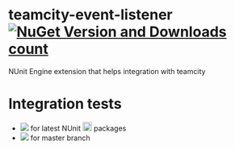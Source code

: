 # teamcity-event-listener [![NuGet Version and Downloads count](https://buildstats.info/nuget/NUnit.Extension.TeamCityEventListener)](https://www.nuget.org/packages/NUnit.Extension.TeamCityEventListener)
NUnit Engine extension that helps integration with teamcity

# Integration tests
* [<img src="https://teamcity.jetbrains.com/app/rest/builds/buildType:NUnitTeamCityExtension_NUnitTeamCityExtension/statusIcon"/>](https://teamcity.jetbrains.com/viewType.html?buildTypeId=NUnitTeamCityExtension_NUnitTeamCityExtension&guest=1) for latest NUnit <img src="https://mygetwww-2e16.kxcdn.com/Content/images/myget/logo.png?c=Mi4xLjAuNTI=" height="18"> packages
* [<img src="https://teamcity.jetbrains.com/app/rest/builds/buildType:NUnitIntegrationTests/statusIcon"/>](https://teamcity.jetbrains.com/viewType.html?buildTypeId=NUnitIntegrationTests&guest=1) for master branch
